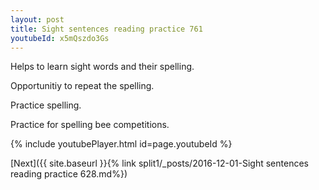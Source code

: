 ```yaml
---
layout: post
title: Sight sentences reading practice 761
youtubeId: x5mQszdo3Gs
---
```

 
 
Helps to learn sight words and their spelling.

Opportunitiy to repeat the spelling. 

Practice spelling. 
 
Practice for spelling bee competitions. 
 
{% include youtubePlayer.html id=page.youtubeId %}
 
 

[Next]({{ site.baseurl }}{% link  split1/_posts/2016-12-01-Sight sentences reading practice 628.md%})
 
